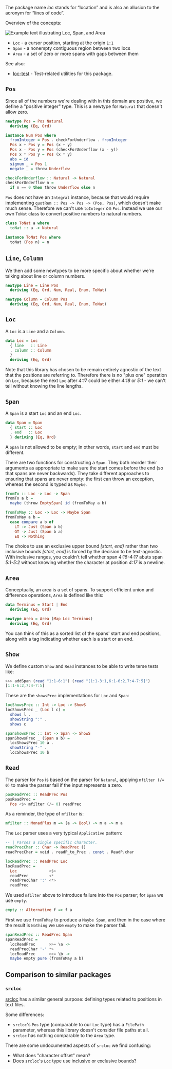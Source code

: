 The package name *loc* stands for “location” and is
also an allusion to the acronym for “lines of code”.

Overview of the concepts:

![Example text illustrating Loc, Span, and Area](https://raw.githubusercontent.com/chris-martin/haskell-libraries/4be81df645d4a2e5073f45563930e202e41209c7/loc/example.png)

* `Loc` - a cursor position, starting at the origin `1:1`
* `Span` - a nonempty contiguous region between two locs
* `Area` - a set of zero or more spans with gaps between them

See also:

* [loc-test](https://hackage.haskell.org/package/loc-test) -
  Test-related utilities for this package.

## `Pos`

Since all of the numbers we're dealing with in this domain are positive, we
define a "positive integer" type. This is a newtype for `Natural` that doesn't
allow zero.

```haskell
newtype Pos = Pos Natural
  deriving (Eq, Ord)

instance Num Pos where
  fromInteger = Pos . checkForUnderflow . fromInteger
  Pos x + Pos y = Pos (x + y)
  Pos x - Pos y = Pos (checkForUnderflow (x - y))
  Pos x * Pos y = Pos (x * y)
  abs = id
  signum _ = Pos 1
  negate _ = throw Underflow

checkForUnderflow :: Natural -> Natural
checkForUnderflow n =
  if n == 0 then throw Underflow else n
```

`Pos` does not have an `Integral` instance, because that would require
implementing `quotRem :: Pos -> Pos -> (Pos, Pos)`, which doesn't make much
sense. Therefore we can't use `toInteger` on `Pos`. Instead we use our own
`ToNat` class to convert positive numbers to natural numbers.

```haskell
class ToNat a where
  toNat :: a -> Natural

instance ToNat Pos where
  toNat (Pos n) = n
```

## `Line`, `Column`

We then add some newtypes to be more specific about whether we're talking about
line or column numbers.

```haskell
newtype Line = Line Pos
  deriving (Eq, Ord, Num, Real, Enum, ToNat)

newtype Column = Column Pos
  deriving (Eq, Ord, Num, Real, Enum, ToNat)
```

## `Loc`

A `Loc` is a `Line` and a `Column`.

```haskell
data Loc = Loc
  { line   :: Line
  , column :: Column
  }
  deriving (Eq, Ord)
```

Note that this library has chosen to be remain entirely agnostic of the text
that the positions are referring to. Therefore there is no "plus one" operation
on `Loc`, because the next `Loc` after *4:17* could be either *4:18* or *5:1* -
we can't tell without knowing the line lengths.

## `Span`

A `Span` is a start `Loc` and an end `Loc`.

```haskell
data Span = Span
  { start :: Loc
  , end   :: Loc
  } deriving (Eq, Ord)
```

A `Span` is not allowed to be empty; in other words, `start` and `end` must be
different.

There are two functions for constructing a `Span`. They both reorder their
arguments as appropriate to make sure the start comes before the end (so that
spans are never backwards). They take different approaches to ensuring that
spans are never empty: the first can throw an exception, whereas the second is
typed as `Maybe`.

```haskell
fromTo :: Loc -> Loc -> Span
fromTo a b =
  maybe (throw EmptySpan) id (fromToMay a b)

fromToMay :: Loc -> Loc -> Maybe Span
fromToMay a b =
  case compare a b of
    LT -> Just (Span a b)
    GT -> Just (Span b a)
    EQ -> Nothing
```

The choice to use an exclusive upper bound *\[start, end)* rather than two
inclusive bounds *\[start, end\]* is forced by the decision to be text-agnostic.
With inclusive ranges, you couldn't tell whether span *4:16-4:17* abuts span
*5:1-5:2* without knowing whether the character at position *4:17* is a newline.

## `Area`

Conceptually, an area is a set of spans. To support efficient union and
difference operations, `Area` is defined like this:

```haskell
data Terminus = Start | End
  deriving (Eq, Ord)

newtype Area = Area (Map Loc Terminus)
  deriving (Eq, Ord)
```

You can think of this as a sorted list of the spans' start and end positions,
along with a tag indicating whether each is a start or an end.

## `Show`

We define custom `Show` and `Read` instances to be able to write terse tests like:

```haskell
>>> addSpan (read "1:1-6:1") (read "[1:1-3:1,6:1-6:2,7:4-7:5]")
[1:1-6:2,7:4-7:5]
```

These are the `showsPrec` implementations for `Loc` and `Span`:

```haskell
locShowsPrec :: Int -> Loc -> ShowS
locShowsPrec _ (Loc l c) =
  shows l .
  showString ":" .
  shows c

spanShowsPrec :: Int -> Span -> ShowS
spanShowsPrec _ (Span a b) =
  locShowsPrec 10 a .
  showString "-" .
  locShowsPrec 10 b
```

## `Read`

The parser for `Pos` is based on the parser for `Natural`, applying `mfilter (/=
0)` to make the parser fail if the input represents a zero.

```haskell
posReadPrec :: ReadPrec Pos
posReadPrec =
  Pos <$> mfilter (/= 0) readPrec
```

As a reminder, the type of `mfilter` is:

```haskell
mfilter :: MonadPlus m => (a -> Bool) -> m a -> m a
```

The `Loc` parser uses a very typical `Applicative` pattern:

```haskell
-- | Parses a single specific character.
readPrecChar :: Char -> ReadPrec ()
readPrecChar = void . readP_to_Prec . const . ReadP.char

locReadPrec :: ReadPrec Loc
locReadPrec =
  Loc              <$>
  readPrec         <*
  readPrecChar ':' <*>
  readPrec
```

We used `mfilter` above to introduce failure into the `Pos` parser; for `Span`
we use `empty`.

```haskell
empty :: Alternative f => f a
```

First we use `fromToMay` to produce a `Maybe Span`, and then in the case where
the result is `Nothing` we use `empty` to make the parser fail.

```haskell
spanReadPrec :: ReadPrec Span
spanReadPrec =
  locReadPrec      >>= \a ->
  readPrecChar '-' *>
  locReadPrec      >>= \b ->
  maybe empty pure (fromToMay a b)
```

## Comparison to similar packages

### `srcloc`

[srcloc](https://hackage.haskell.org/package/srcloc) has a similar general
purpose: defining types related to positions in text files.

Some differences:

* `srcloc`'s `Pos` type (comparable to our `Loc` type) has a `FilePath`
  parameter, whereas this library doesn't consider file paths at all.
* `srcloc` has nothing comparable to the `Area` type.

There are some undocumented aspects of `srcloc` we find confusing:

* What does "character offset" mean?
* Does `srcloc`'s `Loc` type use inclusive or exclusive bounds?
